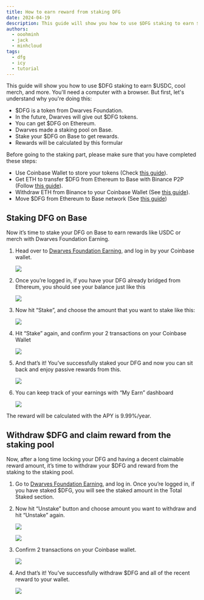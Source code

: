 ```yaml
---
title: How to earn reward from staking DFG
date: 2024-04-19
description: This guide will show you how to use $DFG staking to earn $USDC, cool merch, and more.
authors:
  - ooohminh
  - jack
  - minhcloud
tags:
  - dfg
  - icy
  - tutorial
---
```


This guide will show you how to use $DFG staking to earn $USDC, cool merch, and more. You'll need a computer with a browser. But first, let's understand why you're doing this:

- $DFG is a token from Dwarves Foundation.
- In the future, Dwarves will give out $DFG tokens.
- You can get $DFG on Ethereum.
- Dwarves made a staking pool on Base.
- Stake your $DFG on Base to get rewards.
- Rewards will be calculated by this formular

Before going to the staking part, please make sure that you have completed these steps:

- Use Coinbase Wallet to store your tokens (Check [this guide](https://memo.d.foundation/playbook/community/how-to-setup-crypto-wallet-to-withdraw-icy/)).
- Get ETH to transfer $DFG from Ethereum to Base with Binance P2P (Follow [this guide](https://www.binance.com/en/blog/p2p/binance-p2p-newbie-guide-7428324997079645557)).
- Withdraw ETH from Binance to your Coinbase Wallet (See [this guide](https://www.binance.com/en/support/faq/how-to-withdraw-crypto-from-binance-115003670492)).
- Move $DFG from Ethereum to Base network (See [this guide](https://memo.d.foundation/playground/_memo/how-to-transfer-dfg-from-eth-to-base-for-staking/))

## Staking DFG on Base

Now it’s time to stake your DFG on Base to earn rewards like USDC or merch with Dwarves Foundation Earning.

1. Head over to [Dwarves Foundation Earning](https://tono.gg/dwarves), and log in by your Coinbase wallet.

   ![](assets/how-to-earn-reward-from-staking-dfg_how-to-transfer-dfg-from-eth-to-base-for-staking_tono_stake.webp)

2. Once you’re logged in, if you have your DFG already bridged from Ethereum, you should see your balance just like this

   ![](assets/how-to-earn-reward-from-staking-dfg_how-to-transfer-dfg-from-eth-to-base-for-staking_tono_balance.webp)

3. Now hit “Stake”, and choose the amount that you want to stake like this:

   ![](assets/how-to-earn-reward-from-staking-dfg_how-to-transfer-dfg-from-eth-to-base-for-staking_tono_stake_amount.webp)

4. Hit “Stake” again, and confirm your 2 transactions on your Coinbase Wallet

   ![](assets/how-to-earn-reward-from-staking-dfg_how-to-transfer-dfg-from-eth-to-base-for-staking_tono_stake_preview.webp)

5. And that’s it! You’ve successfully staked your DFG and now you can sit back and enjoy passive rewards from this.

   ![](assets/how-to-earn-reward-from-staking-dfg_how-to-transfer-dfg-from-eth-to-base-for-staking_tono_stake_successful.webp)

6. You can keep track of your earnings with “My Earn” dashboard

   ![](assets/how-to-earn-reward-from-staking-dfg_how-to-transfer-dfg-from-eth-to-base-for-staking_tono_stake_successful_2.webp)

The reward will be calculated with the APY is 9.99%/year.

## Withdraw $DFG and claim reward from the staking pool

Now, after a long time locking your DFG and having a decent claimable reward amount, it’s time to withdraw your $DFG and reward from the staking to the staking pool.

1. Go to [Dwarves Foundation Earning](https://tono.gg/dwarves), and log in. Once you’re logged in, if you have staked $DFG, you will see the staked amount in the Total Staked section.
2. Now hit “Unstake” button and choose amount you want to withdraw and hit “Unstake” again.

   ![](assets/how-to-earn-reward-from-staking-dfg_clean-shot-2024-05-13-at-16-34-02-2x.webp)

   ![](assets/how-to-earn-reward-from-staking-dfg_clean-shot-2024-05-13-at-16-35-22-2x_1715619303.webp)

3. Confirm 2 transactions on your Coinbase wallet.

   ![](assets/how-to-earn-reward-from-staking-dfg_clean-shot-2024-05-13-at-16-37-11-2x_1715619304.webp)

4. And that’s it! You’ve successfully withdraw $DFG and all of the recent reward to your wallet.

   ![](assets/how-to-earn-reward-from-staking-dfg_clean-shot-2024-05-13-at-16-39-16-2x_1715619306.webp)
